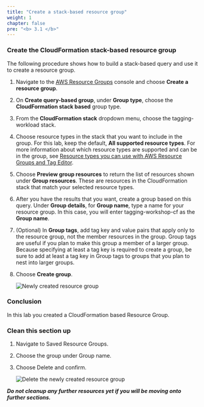 ```yaml
---
title: "Create a stack-based resource group"
weight: 1
chapter: false
pre: "<b> 3.1 </b>"
---
```


### Create the CloudFormation stack-based resource group

The following procedure shows how to build a stack-based query and use it to create a resource group.

1. Navigate to the [AWS Resource Groups](https://eu-west-1.console.aws.amazon.com/resource-groups/) console and choose **Create a resource group**.

1. On **Create query-based group**, under **Group type**, choose the **CloudFormation stack based** group type.

1. From the **CloudFormation stack** dropdown menu, choose the tagging-workload stack.

1. Choose resource types in the stack that you want to include in the group. For this lab, keep the default, **All supported resource types**. For more information about which resource types are supported and can be in the group, see [Resource types you can use with AWS Resource Groups and Tag Editor](https://docs.aws.amazon.com/ARG/latest/userguide/supported-resources.html).

1. Choose **Preview group resources** to return the list of resources shown under **Group resources**. These are resources in the CloudFormation stack that match your selected resource types.

1. After you have the results that you want, create a group based on this query. Under **Group details**, for **Group name**, type a name for your resource group. In this case, you will enter tagging-workshop-cf as the **Group name**.

1. (Optional) In **Group tags**, add tag key and value pairs that apply only to the resource group, not the member resources in the group. Group tags are useful if you plan to make this group a member of a larger group. Because specifying at least a tag key is required to create a group, be sure to add at least a tag key in Group tags to groups that you plan to nest into larger groups.

1. Choose **Create group**.

    ![Newly created resource group](../../images/3/1/001-resource_group_created.png)

### Conclusion
In this lab you created a CloudFormation based Resource Group.

### Clean this section up

1. Navigate to Saved Resource Groups.

1. Choose the group under Group name.

1. Choose Delete and confirm.

    ![Delete the newly created resource group](../../images/3/1/002-delete_resource_group.png)

**_Do not cleanup any further resources yet if you will be moving onto further sections._**